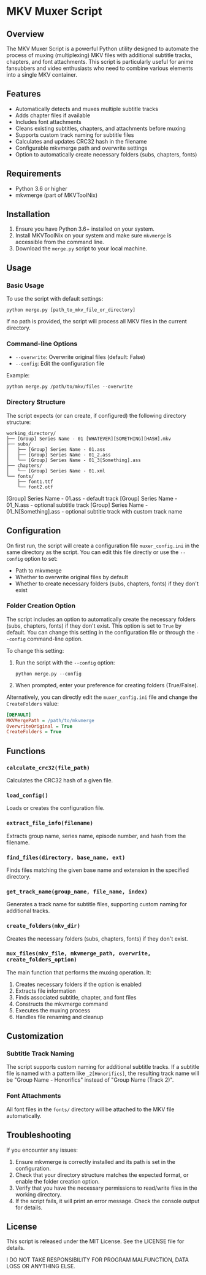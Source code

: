 # MKV Muxer Script

## Overview

The MKV Muxer Script is a powerful Python utility designed to automate the process of muxing (multiplexing) MKV files with additional subtitle tracks, chapters, and font attachments. This script is particularly useful for anime fansubbers and video enthusiasts who need to combine various elements into a single MKV container.

## Features

- Automatically detects and muxes multiple subtitle tracks
- Adds chapter files if available
- Includes font attachments
- Cleans existing subtitles, chapters, and attachments before muxing
- Supports custom track naming for subtitle files
- Calculates and updates CRC32 hash in the filename
- Configurable mkvmerge path and overwrite settings
- Option to automatically create necessary folders (subs, chapters, fonts)

## Requirements

- Python 3.6 or higher
- mkvmerge (part of MKVToolNix)

## Installation

1. Ensure you have Python 3.6+ installed on your system.
2. Install MKVToolNix on your system and make sure `mkvmerge` is accessible from the command line.
3. Download the `merge.py` script to your local machine.

## Usage

### Basic Usage

To use the script with default settings:

```
python merge.py [path_to_mkv_file_or_directory]
```

If no path is provided, the script will process all MKV files in the current directory.

### Command-line Options

- `--overwrite`: Overwrite original files (default: False)
- `--config`: Edit the configuration file

Example:
```
python merge.py /path/to/mkv/files --overwrite
```

### Directory Structure

The script expects (or can create, if configured) the following directory structure:

```
working_directory/
├── [Group] Series Name - 01 [WHATEVER][SOMETHING][HASH].mkv
├── subs/
│   ├── [Group] Series Name - 01.ass
│   ├── [Group] Series Name - 01_2.ass
│   └── [Group] Series Name - 01_3[Something].ass
├── chapters/
│   └── [Group] Series Name - 01.xml
└── fonts/
    ├── font1.ttf
    └── font2.otf
```
[Group] Series Name - 01.ass - default track
[Group] Series Name - 01_N.ass - optional subtitle track
[Group] Series Name - 01_N[Something].ass  - optional subtitle track with custom track name

## Configuration

On first run, the script will create a configuration file `muxer_config.ini` in the same directory as the script. You can edit this file directly or use the `--config` option to set:

- Path to mkvmerge
- Whether to overwrite original files by default
- Whether to create necessary folders (subs, chapters, fonts) if they don't exist

### Folder Creation Option

The script includes an option to automatically create the necessary folders (subs, chapters, fonts) if they don't exist. This option is set to `True` by default. You can change this setting in the configuration file or through the `--config` command-line option.

To change this setting:

1. Run the script with the `--config` option:
   ```
   python merge.py --config
   ```
2. When prompted, enter your preference for creating folders (True/False).

Alternatively, you can directly edit the `muxer_config.ini` file and change the `CreateFolders` value:

```ini
[DEFAULT]
MKVMergePath = /path/to/mkvmerge
OverwriteOriginal = True
CreateFolders = True
```

## Functions

### `calculate_crc32(file_path)`

Calculates the CRC32 hash of a given file.

### `load_config()`

Loads or creates the configuration file.

### `extract_file_info(filename)`

Extracts group name, series name, episode number, and hash from the filename.

### `find_files(directory, base_name, ext)`

Finds files matching the given base name and extension in the specified directory.

### `get_track_name(group_name, file_name, index)`

Generates a track name for subtitle files, supporting custom naming for additional tracks.

### `create_folders(mkv_dir)`

Creates the necessary folders (subs, chapters, fonts) if they don't exist.

### `mux_files(mkv_file, mkvmerge_path, overwrite, create_folders_option)`

The main function that performs the muxing operation. It:
1. Creates necessary folders if the option is enabled
2. Extracts file information
3. Finds associated subtitle, chapter, and font files
4. Constructs the mkvmerge command
5. Executes the muxing process
6. Handles file renaming and cleanup

## Customization

### Subtitle Track Naming

The script supports custom naming for additional subtitle tracks. If a subtitle file is named with a pattern like `_2[Honorifics]`, the resulting track name will be "Group Name - Honorifics" instead of "Group Name (Track 2)".

### Font Attachments

All font files in the `fonts/` directory will be attached to the MKV file automatically.

## Troubleshooting

If you encounter any issues:

1. Ensure mkvmerge is correctly installed and its path is set in the configuration.
2. Check that your directory structure matches the expected format, or enable the folder creation option.
3. Verify that you have the necessary permissions to read/write files in the working directory.
4. If the script fails, it will print an error message. Check the console output for details.

## License

This script is released under the MIT License. See the LICENSE file for details.

I DO NOT TAKE RESPONSIBILITY FOR PROGRAM MALFUNCTION, DATA LOSS OR ANYTHING ELSE.
